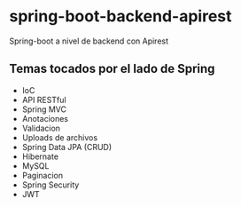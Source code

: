# spring-boot-backend-apirest
Spring-boot a nivel de backend con Apirest

## Temas tocados por el lado de Spring 
* IoC
* API RESTful 
* Spring MVC
* Anotaciones
* Validacion
* Uploads de archivos
* Spring Data JPA (CRUD)
* Hibernate
* MySQL
* Paginacion
* Spring Security
* JWT
